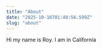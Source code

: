```yaml
---
title: "About"
date: "2025-10-16T01:48:56.599Z"
slug: "about"
---
```



Hi my name is Roy. I am in California

